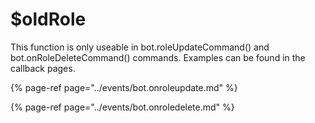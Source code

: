 # $oldRole

This function is only useable in bot.roleUpdateCommand\(\) and bot.onRoleDeleteCommand\(\) commands. Examples can be found in the callback pages.

{% page-ref page="../events/bot.onroleupdate.md" %}

{% page-ref page="../events/bot.onroledelete.md" %}



